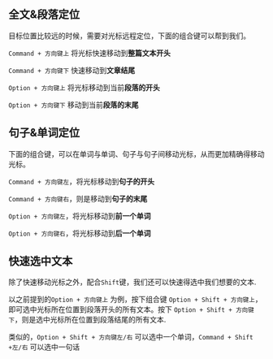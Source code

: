 ## 全文&段落定位

目标位置比较远的时候，需要对光标远程定位，下面的组合键可以帮到我们。

`Command + 方向键上` 将光标快速移动到**整篇文本开头**

`Command + 方向键下` 快速移动到**文章结尾**

`Option + 方向键上` 将光标移动到当前**段落的开头**

`Option + 方向键下` 移动到当前**段落的末尾**



## 句子&单词定位

下面的组合键，可以在单词与单词、句子与句子间移动光标，从而更加精确得移动光标。

`Command + 方向键左`，将光标移动到**句子的开头**

`Command + 方向键右`，则是移动到**句子的末尾**

`Option + 方向键左`，将光标移动到**前一个单词**

`Option + 方向键右`，将光标移动到**后一个单词**



## 快速选中文本

除了快速移动光标之外，配合`Shift`键，我们还可以快速得选中我们想要的文本.

以之前提到的`Option + 方向键上` 为例，按下组合键 `Option + Shift + 方向键上`，即可选中光标所在位置到段落开头的所有文本。按下 `Option + Shift + 方向键下`，则是选中光标所在位置到段落结尾的所有文本.

类似的，`Option + Shift + 方向键左/右` 可以选中一个单词，`Command + Shift +左/右` 可以选中一句话